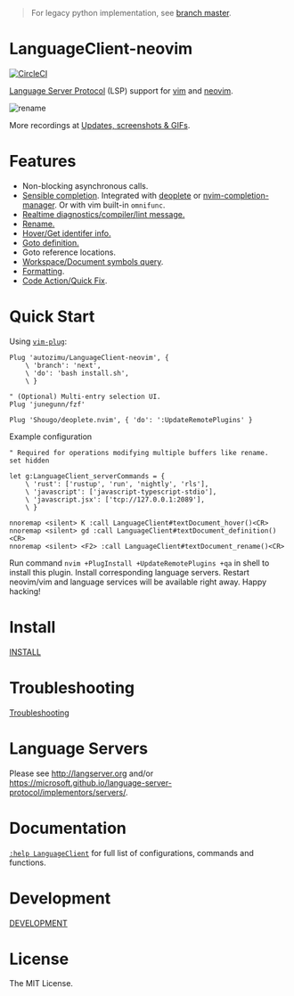 > For legacy python implementation, see [branch master](https://github.com/autozimu/LanguageClient-neovim/tree/master).

# LanguageClient-neovim
[![CircleCI](https://circleci.com/gh/autozimu/LanguageClient-neovim.svg?style=svg)](https://circleci.com/gh/autozimu/LanguageClient-neovim)

[Language Server Protocol] (LSP) support for [vim] and [neovim].

[Language Server Protocol]: https://github.com/Microsoft/language-server-protocol
[neovim]: https://neovim.io/
[vim]: http://www.vim.org/

![rename](https://cloud.githubusercontent.com/assets/1453551/24251636/2e73a1cc-0fb1-11e7-8a5e-3332e6a5f424.gif)

More recordings at [Updates, screenshots & GIFs](https://github.com/autozimu/LanguageClient-neovim/issues/35).

# Features

- Non-blocking asynchronous calls.
- [Sensible completion](https://github.com/autozimu/LanguageClient-neovim/issues/35#issuecomment-288731936).
  Integrated with [deoplete](https://github.com/Shougo/deoplete.nvim) 
  or [nvim-completion-manager](https://github.com/roxma/nvim-completion-manager). Or with vim built-in `omnifunc`.
- [Realtime diagnostics/compiler/lint message.](https://github.com/autozimu/LanguageClient-neovim/issues/35#issuecomment-288732042)
- [Rename.](https://github.com/autozimu/LanguageClient-neovim/issues/35#issuecomment-288731403)
- [Hover/Get identifer info.](https://github.com/autozimu/LanguageClient-neovim/issues/35#issuecomment-288731665)
- [Goto definition.](https://github.com/autozimu/LanguageClient-neovim/issues/35#issuecomment-288731744)
- Goto reference locations.
- [Workspace/Document symbols query](https://github.com/autozimu/LanguageClient-neovim/issues/35#issuecomment-288731839).
- [Formatting](https://github.com/autozimu/LanguageClient-neovim/issues/35#issuecomment-324497559).
- [Code Action/Quick Fix](https://github.com/autozimu/LanguageClient-neovim/issues/35#issuecomment-331016526).

# Quick Start

Using [`vim-plug`](https://github.com/junegunn/vim-plug):

```vim
Plug 'autozimu/LanguageClient-neovim', {
    \ 'branch': 'next',
    \ 'do': 'bash install.sh',
    \ }

" (Optional) Multi-entry selection UI.
Plug 'junegunn/fzf'

Plug 'Shougo/deoplete.nvim', { 'do': ':UpdateRemotePlugins' }
```

Example configuration

```vim
" Required for operations modifying multiple buffers like rename.
set hidden

let g:LanguageClient_serverCommands = {
    \ 'rust': ['rustup', 'run', 'nightly', 'rls'],
    \ 'javascript': ['javascript-typescript-stdio'],
    \ 'javascript.jsx': ['tcp://127.0.0.1:2089'],
    \ }

nnoremap <silent> K :call LanguageClient#textDocument_hover()<CR>
nnoremap <silent> gd :call LanguageClient#textDocument_definition()<CR>
nnoremap <silent> <F2> :call LanguageClient#textDocument_rename()<CR>
```

Run command `nvim +PlugInstall +UpdateRemotePlugins +qa` in shell to install
this plugin. Install corresponding language servers. Restart neovim/vim and
language services will be available right away. Happy hacking!

# Install

[INSTALL](INSTALL.md)

# Troubleshooting

[Troubleshooting](INSTALL.md#6-troubleshooting)

# Language Servers

Please see <http://langserver.org> and/or <https://microsoft.github.io/language-server-protocol/implementors/servers/>.

# Documentation

[`:help LanguageClient`][LanguageClient.txt] for full list of configurations, commands and functions.

[LanguageClient.txt]: doc/LanguageClient.txt

# Development

[DEVELOPMENT](DEVELOPMENT.md)

# License

The MIT License.
